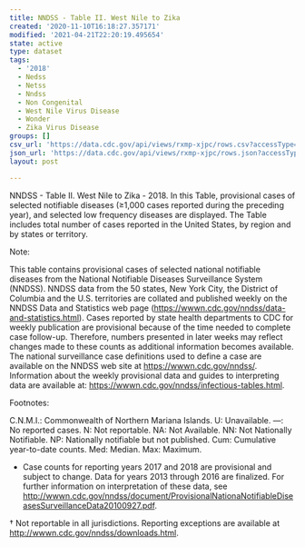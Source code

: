 ```yaml
---
title: NNDSS - Table II. West Nile to Zika
created: '2020-11-10T16:18:27.357171'
modified: '2021-04-21T22:20:19.495654'
state: active
type: dataset
tags:
  - '2018'
  - Nedss
  - Netss
  - Nndss
  - Non Congenital
  - West Nile Virus Disease
  - Wonder
  - Zika Virus Disease
groups: []
csv_url: 'https://data.cdc.gov/api/views/rxmp-xjpc/rows.csv?accessType=DOWNLOAD'
json_url: 'https://data.cdc.gov/api/views/rxmp-xjpc/rows.json?accessType=DOWNLOAD'
layout: post

---
```

NNDSS - Table II. West Nile to Zika  - 2018. In this Table, provisional cases of selected notifiable diseases (≥1,000 cases reported during the preceding year), and selected low frequency diseases are displayed. The Table includes total number of cases reported in the United States, by region and by states or territory.

Note:

This table contains provisional cases of selected national notifiable diseases from the National Notifiable Diseases Surveillance System (NNDSS). NNDSS data from the 50 states, New York City, the District of Columbia and the U.S. territories are collated and published weekly on the NNDSS Data and Statistics web page (https://wwwn.cdc.gov/nndss/data-and-statistics.html). Cases reported by state health departments to CDC for weekly publication are provisional because of the time needed to complete case follow-up.  Therefore, numbers presented in later weeks may reflect changes made to these counts as additional information becomes available. The national surveillance case definitions used to define a case are available on the NNDSS web site at https://wwwn.cdc.gov/nndss/. Information about the weekly provisional data and guides to interpreting data are available at: https://wwwn.cdc.gov/nndss/infectious-tables.html. 

Footnotes:

C.N.M.I.: Commonwealth of Northern Mariana Islands. 
U: Unavailable. —: No reported cases. N: Not reportable. NA:  Not Available.  NN: Not Nationally Notifiable. NP: Nationally notifiable but not published. Cum: Cumulative year-to-date counts. Med: Median. Max: Maximum. 

* Case counts for reporting years 2017 and 2018 are provisional and subject to change. Data for years 2013 through 2016 are finalized. For further information on interpretation of these data, see http://wwwn.cdc.gov/nndss/document/ProvisionalNationaNotifiableDiseasesSurveillanceData20100927.pdf.  

† Not reportable in all jurisdictions. Reporting exceptions are available at http://wwwn.cdc.gov/nndss/downloads.html.
